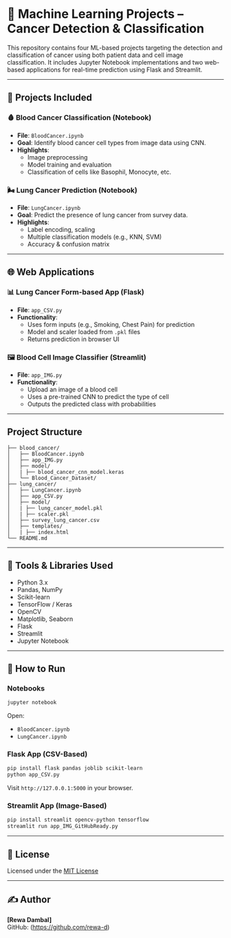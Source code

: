# 🧠 Machine Learning Projects – Cancer Detection & Classification

This repository contains four ML-based projects targeting the detection and classification of cancer using both patient data and cell image classification. It includes Jupyter Notebook implementations and two web-based applications for real-time prediction using Flask and Streamlit.

---

## 📁 Projects Included

### 🩸 Blood Cancer Classification (Notebook)

- **File**: `BloodCancer.ipynb`
- **Goal**: Identify blood cancer cell types from image data using CNN.
- **Highlights**:
  - Image preprocessing
  - Model training and evaluation
  - Classification of cells like Basophil, Monocyte, etc.

### 🌬️ Lung Cancer Prediction (Notebook)

- **File**: `LungCancer.ipynb`
- **Goal**: Predict the presence of lung cancer from survey data.
- **Highlights**:
  - Label encoding, scaling
  - Multiple classification models (e.g., KNN, SVM)
  - Accuracy & confusion matrix

---

## 🌐 Web Applications

### 📊 Lung Cancer Form-based App (Flask)

- **File**: `app_CSV.py`
- **Functionality**:
  - Uses form inputs (e.g., Smoking, Chest Pain) for prediction
  - Model and scaler loaded from `.pkl` files
  - Returns prediction in browser UI

### 🖼️ Blood Cell Image Classifier (Streamlit)

- **File**: `app_IMG.py`
- **Functionality**:
  - Upload an image of a blood cell
  - Uses a pre-trained CNN to predict the type of cell
  - Outputs the predicted class with probabilities

---

## Project Structure

```
├── blood_cancer/
│   ├── BloodCancer.ipynb
│   ├── app_IMG.py
│   ├── model/
│   | ├── blood_cancer_cnn_model.keras
│   └── Blood_Cancer_Dataset/
├── lung_cancer/
│   ├── LungCancer.ipynb
│   ├── app_CSV.py
│   ├── model/
│   | ├── lung_cancer_model.pkl
│   | ├── scaler.pkl
│   ├── survey_lung_cancer.csv
│   ├── templates/
│   | ├── index.html
└── README.md
```

---

## 🧰 Tools & Libraries Used

- Python 3.x
- Pandas, NumPy
- Scikit-learn
- TensorFlow / Keras
- OpenCV
- Matplotlib, Seaborn
- Flask
- Streamlit
- Jupyter Notebook

---

## 🚀 How to Run

### Notebooks

```bash
jupyter notebook
```

Open:

- `BloodCancer.ipynb`
- `LungCancer.ipynb`

### Flask App (CSV-Based)

```bash
pip install flask pandas joblib scikit-learn
python app_CSV.py
```

Visit `http://127.0.0.1:5000` in your browser.

### Streamlit App (Image-Based)

```bash
pip install streamlit opencv-python tensorflow
streamlit run app_IMG_GitHubReady.py
```

---

## 📜 License

Licensed under the [MIT License](https://opensource.org/licenses/MIT)

---

## ✍️ Author

**[Rewa Dambal]**  
GitHub: (https://github.com/rewa-d)
